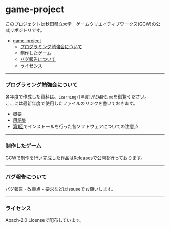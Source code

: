 # game-project
このプロジェクトは秋田県立大学　ゲームクリエイティブワークス(GCW)の公式リポジトリです。  

- [game-project](#game-project)
    - [プログラミング勉強会について](#プログラミング勉強会について)
    - [制作したゲーム](#制作したゲーム)
    - [バグ報告について](#バグ報告について)
    - [ライセンス](#ライセンス)

-------

### プログラミング勉強会について
各年度で作成した資料は、`Learning/[年度]/README.md`を御覧ください。  
ここには最新年度で使用したファイルのリンクを書いておきます。  
* [概要](https://github.com/apugcw/game-project/blob/main/Learning/2021/README.md)  
* [用語集](https://github.com/apugcw/game-project/blob/main/Learning/2021/glossary.md)  
* [第1回](https://github.com/apugcw/game-project/blob/main/Learning/2021/L01.md)でインストールを行った各ソフトウェアについての注意点

----

### 制作したゲーム
GCWで制作を行い完成した作品は[Releases](https://github.com/apugcw/game-project/releases)で公開を行っております。

----

### バグ報告について  
バグ報告・改善点・要求などはIssuseでお願いします。  

----

### ライセンス  
Apach-2.0 Licenseで配布しています。

